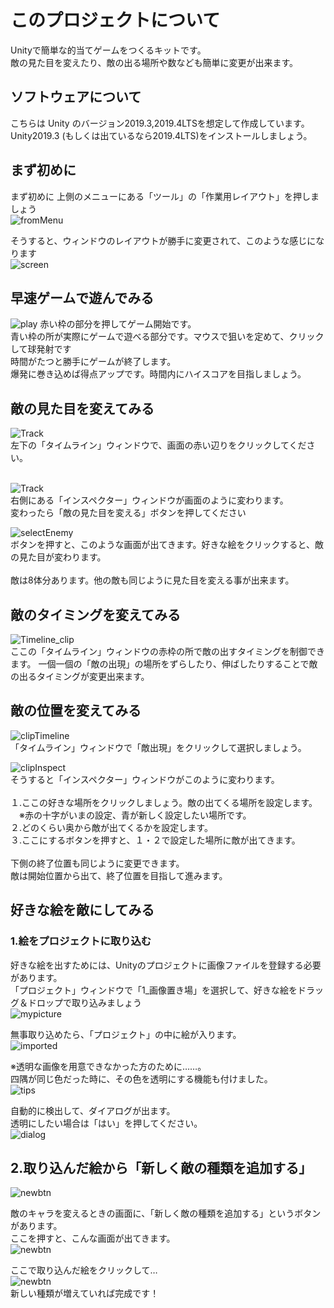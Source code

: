 # このプロジェクトについて
Unityで簡単な的当てゲームをつくるキットです。<br />
敵の見た目を変えたり、敵の出る場所や数なども簡単に変更が出来ます。

## ソフトウェアについて
こちらは Unity のバージョン2019.3,2019.4LTSを想定して作成しています。<br />
Unity2019.3 (もしくは出ているなら2019.4LTS)をインストールしましょう。

## まず初めに
まず初めに 上側のメニューにある「ツール」の「作業用レイアウト」を押しましょう<br />
![fromMenu](docs/MenuChange.png)

そうすると、ウィンドウのレイアウトが勝手に変更されて、このような感じになります<br />
![screen](docs/Screen.png)

## 早速ゲームで遊んでみる

![play](docs/PlayGame.png)
赤い枠の部分を押してゲーム開始です。<br />
青い枠の所が実際にゲームで遊べる部分です。マウスで狙いを定めて、クリックして球発射です<br />
時間がたつと勝手にゲームが終了します。<br />
爆発に巻き込めば得点アップです。時間内にハイスコアを目指しましょう。<br />

## 敵の見た目を変えてみる
![Track](docs/Timeline_Track.png)<br />
左下の「タイムライン」ウィンドウで、画面の赤い辺りをクリックしてください。<br />
<br />

![Track](docs/TrackInspector.png)<br />
右側にある「インスペクター」ウィンドウが画面のように変わります。<br />
変わったら「敵の見た目を変える」ボタンを押してください<br />

![selectEnemy](docs/SelectyEnemy.png)<br />
ボタンを押すと、このような画面が出てきます。好きな絵をクリックすると、敵の見た目が変わります。<br />
<br />
敵は8体分あります。他の敵も同じように見た目を変える事が出来ます。


## 敵のタイミングを変えてみる
![Timeline_clip](docs/Timeline_Clip.png)<br />
ここの「タイムライン」ウィンドウの赤枠の所で敵の出すタイミングを制御できます。
一個一個の「敵の出現」の場所をずらしたり、伸ばしたりすることで敵の出るタイミングが変更出来ます。

## 敵の位置を変えてみる
![clipTimeline](docs/ClipTimeline.png)<br />
「タイムライン」ウィンドウで「敵出現」をクリックして選択しましょう。<br />

![clipInspect](docs/ClipInspector.png)<br />
そうすると「インスペクター」ウィンドウがこのように変わります。<br />
<br />
１.ここの好きな場所をクリックしましょう。敵の出てくる場所を設定します。<br />
　※赤の十字がいまの設定、青が新しく設定したい場所です。<br />
２.どのくらい奥から敵が出てくるかを設定します。<br />
３.ここにするボタンを押すと、１・２で設定した場所に敵が出てきます。<br />
<br />
下側の終了位置も同じように変更できます。<br />
敵は開始位置から出て、終了位置を目指して進みます。<br />

## 好きな絵を敵にしてみる

### 1.絵をプロジェクトに取り込む
好きな絵を出すためには、Unityのプロジェクトに画像ファイルを登録する必要があります。<br />
「プロジェクト」ウィンドウで「1_画像置き場」を選択して、好きな絵をドラッグ＆ドロップで取り込みましょう<br />
![mypicture](docs/MyPicture.png)<br />

無事取り込めたら、「プロジェクト」の中に絵が入ります。<br />
![imported](docs/ImportComplete.png)<br />

※透明な画像を用意できなかった方のために……。<br />
四隅が同じ色だった時に、その色を透明にする機能も付けました。<br />
![tips](docs/PictureTips.png)<br />

自動的に検出して、ダイアログが出ます。<br />
透明にしたい場合は「はい」を押してください。<br />
![dialog](docs/AlphaDialog.png)<br />

## 2.取り込んだ絵から「新しく敵の種類を追加する」

![newbtn](docs/NewEnemyBtn.png)<br />

敵のキャラを変えるときの画面に、「新しく敵の種類を追加する」というボタンがあります。<br />
ここを押すと、こんな画面が出てきます。<br />
![newbtn](docs/NewEnemy.png)<br />

ここで取り込んだ絵をクリックして…<br />
![newbtn](docs/NewEnemyComplete.png)<br />
新しい種類が増えていれば完成です！

